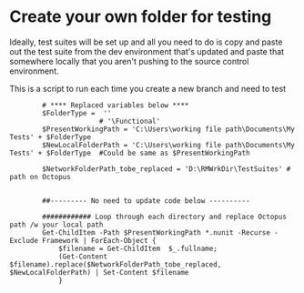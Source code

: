 
# Create your own folder for testing

Ideally, test suites will be set up and all you need to do is copy and paste out the test suite from the dev environment that's updated and paste that somewhere locally that you aren't pushing to the source control environment. 

This is a script to run each time you create a new branch and need to test

            # **** Replaced variables below ****
            $FolderType =  ''
                          # '\Functional'
            $PresentWorkingPath = 'C:\Users\working file path\Documents\My Tests' + $FolderType
            $NewLocalFolderPath = 'C:\Users\working file path\Documents\My Tests' + $FolderType  #Could be same as $PresentWorkingPath

            $NetworkFolderPath_tobe_replaced = 'D:\RMWrkDir\TestSuites' # path on Octopus


            ##--------- No need to update code below ----------

            ############ Loop through each directory and replace Octopus path /w your local path
            Get-ChildItem -Path $PresentWorkingPath *.nunit -Recurse -Exclude Framework | ForEach-Object {
                $filename = Get-ChildItem  $_.fullname;
                (Get-Content $filename).replace($NetworkFolderPath_tobe_replaced, $NewLocalFolderPath) | Set-Content $filename
                }
